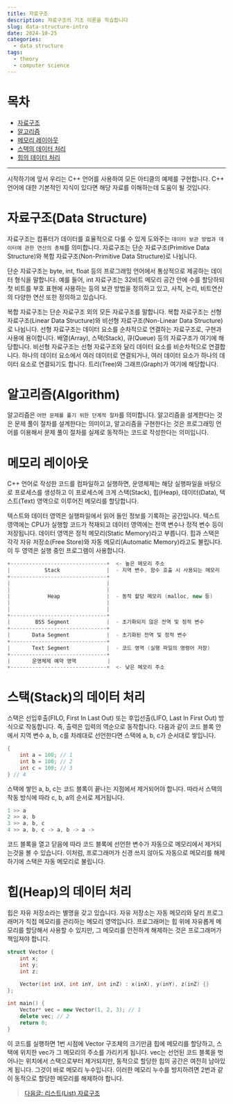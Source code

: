 ```yaml
---
title: 자료구조
description: 자료구조의 기초 이론을 학습합니다
slug: data-structure-intro
date: 2024-10-25
categories:
  - data structure
tags: 
  - theory
  - computer science
---
```


# 목차
- [자료구조](#자료구조data-structure)
- [알고리즘](#알고리즘algorithm)
- [메모리 레이아웃](#메모리-레이아웃)
- [스택의 데이터 처리](#스택stack의-데이터-처리)
- [힙의 데이터 처리](#힙heap의-데이터-처리)

***
  
시작하기에 앞서 우리는 C++ 언어를 사용하여 모든 아티클의 예제를 구현합니다. C++ 언어에 대한 기본적인 지식이 있다면 해당 자료를 이해하는데 도움이 될 것입니다.

# 자료구조(Data Structure)
자료구조는 컴퓨터가 데이터를 효율적으로 다룰 수 있게 도와주는 `데이터 보관 방법과 데이터에 관한 연산의 총체`를 의미합니다.
자료구조는 단순 자료구조(Primitive Data Structure)와 복합 자료구조(Non-Primitive Data Structure)로 나뉩니다.
  
단순 자료구조는 byte, int, float 등의 프로그래밍 언어에서 통상적으로 제공하는 데이터 형식을 말합니다. 
예를 들어, int 자료구조는 32비트 메모리 공간 안에 수를 할당하되 첫 비트를 부호 표현에 사용하는 등의 보관 방법을 정의하고 있고,
사칙, 논리, 비트연산의 다양한 연산 또한 정의하고 있습니다.
  
복합 자료구조는 단순 자료구조 외의 모든 자료구조를 말합니다. 복합 자료구조는 선형 자료구조(Linear Data Structure)와 비선형 자료구조(Non-Linear Data Structure)로 나뉩니다.
선형 자료구조는 데이터 요소를 순차적으로 연결하는 자료구조로, 구현과 사용에 용이합니다. 배열(Array), 스택(Stack), 큐(Queue) 등의 자료구조가 여기에 해당합니다.
비선형 자료구조는 선형 자료구조와 달리 데이터 요소를 비순차적으로 연결합니다. 하나의 데이터 요소에서 여러 데이터로 연결되거나, 여러 데이터 요소가 하나의 데이터 요소로 연결되기도 합니다.
트리(Tree)와 그래프(Graph)가 여기에 해당합니다.

# 알고리즘(Algorithm)
알고리즘은 `어떤 문제를 풀기 위한 단계적 절차`를 의미합니다. 알고리즘을 설계한다는 것은 문제 풀이 절차를 설계한다는 의미이고, 
알고리즘을 구현한다는 것은 프로그래밍 언어를 이용해서 문제 풀이 절차를 실제로 동작하는 코드로 작성한다는 의미입니다.
  
# 메모리 레이아웃
C++ 언어로 작성한 코드를 컴파일하고 실행하면, 운영체제는 해당 실행파일을 바탕으로 프로세스를 생성하고 이 프로세스에 크게 스택(Stack), 힙(Heap), 데이터(Data), 텍스트(Text) 영역으로 이루어진 메모리를 할당합니다.
  
텍스트와 데이터 영역은 실행파일에서 읽어 들인 정보를 기록하는 공간입니다. 텍스트 영역에는 CPU가 실행할 코드가 적재되고 데이터 영역에는 전역 변수나 정적 변수 등이 저장됩니다. 데이터 영역은 정적 메모리(Static Memory)라고 부릅니다.
힙과 스택은 각각 자유 저장소(Free Store)와 자동 메모리(Automatic Memory)라고도 불립니다. 이 두 영역은 실행 중인 프로그램이 사용합니다.

```c++
+-------------------------------+  <- 높은 메모리 주소
|           Stack               |  - 지역 변수, 함수 호출 시 사용되는 메모리
+-------------------------------+
|                               |
|                               |
|            Heap               |  - 동적 할당 메모리 (malloc, new 등)
|                               |
|                               |
+-------------------------------+
|        BSS Segment            |  - 초기화되지 않은 전역 및 정적 변수
+-------------------------------+
|       Data Segment            |  - 초기화된 전역 및 정적 변수
+-------------------------------+
|       Text Segment            |  - 코드 영역 (실행 파일의 명령어 저장)
+-------------------------------+
|       운영체제 예약 영역          |
+-------------------------------+  <- 낮은 메모리 주소
```

# 스택(Stack)의 데이터 처리
스택은 선입후출(FILO, First In Last Out) 또는 후입선출(LIFO, Last In First Out) 방식으로 작동합니다. 즉, 출력은 입력의 역순으로 동작합니다.
다음과 같이 코드 블록 안에서 지역 변수 a, b, c를 차례대로 선언한다면 스택에 a, b, c가 순서대로 쌓입니다.
```c++
{
    int a = 100; // 1
    int b = 100; // 2
    int c = 100; // 3
} // 4
```
스택에 쌓인 a, b, c는 코드 블록이 끝나는 지점에서 제거되어야 합니다. 따라서 스택의 작동 방식에 따라 c, b, a의 순서로 제거됩니다.

```c++
1 >> a
2 >> a, b
3 >> a, b, c
4 >> a, b, c -> a, b -> a -> 
```
코드 블록을 열고 닫음에 따라 코드 블록에 선언한 변수가 자동으로 메모리에서 제거되는것을 볼 수 있습니다. 
이처럼, 프로그래머가 신경 쓰지 않아도 자동으로 메모리를 해제하기에 스택은 자동 메모리로 불립니다.


# 힙(Heap)의 데이터 처리
힙은 자유 저장소라는 별명을 갖고 있습니다. 자유 저장소는 자동 메모리와 달리 프로그래머가 직접 메모리를 관리하는 메모리 영역입니다.
프로그래머는 힙 위에 자유롭게 메모리를 할당해서 사용할 수 있지만, 그 메모리를 안전하게 해제하는 것은 프로그래머가 책임져야 합니다.

```c++
struct Vector {
    int x;
    int y;
    int z;
    
    Vector(int inX, int inY, int inZ) : x(inX), y(inY), z(inZ) {}
};

int main() {
    Vector* vec = new Vector(1, 2, 3); // 1
    delete vec; // 2
    return 0;
}
```
이 코드를 실행하면 1번 시점에 Vector 구조체의 크기만큼 힙에 메모리를 할당하고, 스택에 위치한 vec가 그 메모리의 주소를 가리키게 됩니다.
vec는 선언된 코드 블록을 벗어나는 위치에서 스택으로부터 제거되지만, 동적으로 할당한 힙의 공간은 여전히 남아있게 됩니다. 그것이 바로 메모리 누수입니다.
이러한 메모리 누수를 방지하려면 2번과 같이 동적으로 할당한 메모리를 해제하야 합니다.

> [다음글: 리스트(List) 자료구조](https://learngraphics.io/p/data-structure-list/)